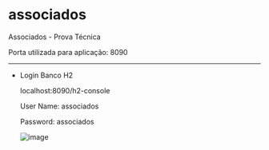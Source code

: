 # associados
Associados - Prova Técnica

Porta utilizada para aplicação: 8090
________________________________________________

* Login Banco H2

   localhost:8090/h2-console

   User Name: associados

   Password: associados

  ![image](https://github.com/RogeriaLeandro/associados/assets/72103490/3f51d343-0eac-463f-98a3-734eb7f8bf6c)



